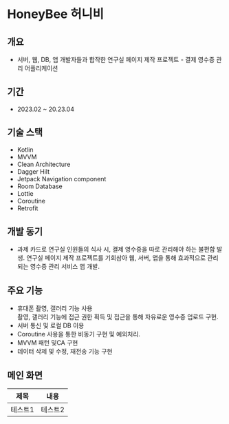 # HoneyBee 허니비

## 개요
- 서버, 웹, DB, 앱 개발자들과 합작한 연구실 페이지 제작 프로젝트 - 결제 영수증 관리 어플리케이션

## 기간
- 2023.02 ~ 20.23.04

## 기술 스택
- Kotlin
- MVVM
- Clean Architecture
- Dagger Hilt
- Jetpack Navigation component
- Room Database
- Lottie
- Coroutine
- Retrofit 

## 개발 동기
- 과제 카드로 연구실 인원들의 식사 시, 결제 영수증을 따로 관리해야 하는 불편함 발생.
연구실 페이지 제작 프로젝트를 기회삼아 웹, 서버, 앱을 통해 효과적으로 관리되는 영수증 관리 서비스 앱 개발.

## 주요 기능
- 휴대폰 촬영, 갤러리 기능 사용\
촬영, 갤러리 기능에 접근 권한 획득 및 접근을 통해 자유로운 영수증 업로드 구현.
- 서버 통신 및 로컬 DB 이용
- Coroutine 사용을 통한 비동기 구현 및 예외처리.
- MVVM 패턴 및CA 구현
- 데이터 삭제 및 수정, 재전송 기능 구현




## 메인 화면
|제목|내용|
|------|---|
|테스트1|테스트2|테스트3|
